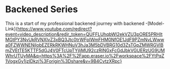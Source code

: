 # Backened Series
This is a start of my professional backened journey with backened
-[Model-Link]{https://www.youtube.com/redirect?event=video_description&redir_token=QUFFLUhqbWl2ekVZU3pORE5PRHItMGtPY3NvUkRVNXlvZ3xBQ3Jtc0trWFplWmFHM0NfOE1JdF9PZmNvLWwwa0FZWWNENjlobEZERkRKWHNuV3hJa3M5bDVBRG10d3ZsTGpZMWRGVlBmZVEtTE5KTTF5dGJ4V0FTcUpTYjljMU92czRINGxFcGdJbkVGUERzUG9UMWhrUTUyMA&q=https%3A%2F%2Fapp.eraser.io%2Fworkspace%2FYtPqZ1VogxGy1jzIDkzj%3Forigin%3Dshare&v=9B4CvtzXRpc}